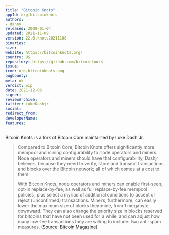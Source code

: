 ```yaml
---
title: "Bitcoin Knots"
appId: org.bitcoinknots
authors:
- danny
released: 2009-01-04
updated: 2021-11-09
version: 22.0.knots20211108
binaries:
size: 
website: https://bitcoinknots.org/
country: US
repository: https://github.com/bitcoinknots
issue: 
icon: org.bitcoinknots.png
bugbounty: 
meta: ok
verdict: wip 
date: 2021-12-06
signer: 
reviewArchive: 
twitter: LukeDashjr
social:
redirect_from:
developerName: 
features:
--- 
```



Bitcoin Knots is a fork of Bitcoin Core maintained by Luke Dash Jr.

> Compared to Bitcoin Core, Bitcoin Knots offers significantly more mempool and mining configurability to node operators and miners. Node operators and miners should have that configurability, Dashjr believes, because they need to verify, store and transmit transactions and blocks over the Bitcoin network; all of which comes at a cost to them. 
>
>With Bitcoin Knots, node operators and miners can enable first-seen, opt-in replace-by-fee, as well as full replace-by-fee mempool policies, plus select a myriad of additional conditions to accept or reject (unconfirmed) transactions. Miners, furthermore, can easily lower the maximum size of blocks they mine, from 1 megabyte downward. They can also change the priority size in blocks reserved for bitcoins that have not been used for a while, and can adjust how many low-fee transactions they are willing to include: two anti-spam measures.
[(Source: Bitcoin Magazine)](https://bitcoinmagazine.com/technical/bitcoin-rbf-bitcoin-knots-and-bitcoin-addrindex-three-core-forks-that-don-t-break-with-consensus-1458237046)
